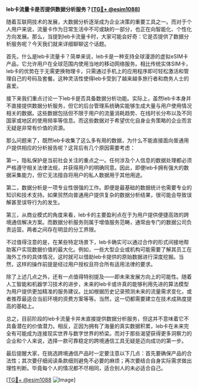 **leb卡流量卡是否提供数据分析服务？[[TG💪+ @esim1088](https://t.me/s/esim1088)]**

随着互联网技术的发展，大数据分析逐渐成为企业决策的重要工具之一。而对于个人用户来说，流量卡作为日常生活中不可或缺的一部分，也正在向智能化、个性化方向发展。那么，当提到leb卡流量卡时，大家可能会好奇：它是否提供了数据分析服务呢？今天我们就来详细聊聊这个话题。

首先，什么是leb卡流量卡？简单来说，leb卡是一种支持全球漫游的虚拟eSIM卡产品，它允许用户在全球范围内使用当地的移动网络服务。相比传统实体SIM卡，leb卡的优势在于无需更换物理卡，只需通过手机上的应用程序即可轻松激活和管理自己的号码及套餐。这种灵活性使得leb卡受到了越来越多旅行者和商务人士的喜爱。

接下来我们重点讨论一下leb卡是否具备数据分析功能。实际上，虽然leb卡本身并不直接提供数据分析服务，但它的后台管理系统确实能够生成大量与用户使用情况相关的数据。这些数据包括但不限于用户的流量消耗趋势、在线时长分布以及不同国家或地区的使用频率等信息。而这些数据对于希望优化自身业务策略的企业而言无疑是非常有价值的资源。

那么问题来了，既然leb卡收集了这么多有用的数据，为什么不能直接面向普通用户提供相应的分析报告呢？这背后有几个原因需要考虑：

第一，隐私保护是当前社会关注的重点之一。任何涉及个人信息的数据处理都必须严格遵守相关法律法规，并获得用户的明确同意。因此，即便leb卡拥有强大的数据采集能力，但它无法擅自将用户的私人数据用于其他用途。

第二，数据分析是一项专业性很强的工作。即便是最基础的数据统计也需要专业的知识和技术支持。如果贸然向普通用户提供复杂的数据分析结果，很可能会导致误解甚至误导行为的发生。

第三，从商业模式的角度来看，leb卡的主要盈利点在于为用户提供便捷高效的跨境通信解决方案。而数据分析服务则属于增值服务范畴，通常由专门的数据公司负责运营。两者之间存在明显的分工界限。

不过值得注意的是，在某些特定场景下，leb卡确实可以通过合作的形式间接地帮助客户实现数据价值的最大化。例如，一些大型企业或机构可能需要了解其员工在海外工作的具体情况，这时就可以借助leb卡提供的原始数据进行深度挖掘。当然，这样的操作前提是经过用户授权且符合所有适用法律的要求。

除了上述几点之外，还有一点值得特别提及——即未来发展方向上的可能性。随着人工智能和机器学习技术的进步，未来的leb卡或许真的能够利用先进的算法模型为用户提供更加精准的服务建议。比如根据历史记录预测未来的流量需求变化，或者推荐最适合当前环境的资费方案等等。当然，这一切都需要建立在技术成熟度提高的基础上。

总之，目前阶段的leb卡流量卡并未直接提供数据分析服务，但这并不意味着它不具备潜在的价值潜力。相反，正因为拥有了海量的真实数据积累，leb卡在未来完全有可能成为连接现实世界与数字世界的桥梁。而对于那些渴望获得更多洞察力的企业和个人来说，选择一款可靠稳定的跨境通信工具无疑是迈向成功的第一步。

最后提醒大家，在挑选跨境通信产品时一定要注意以下几点：首先要确保产品的合法性；其次要仔细阅读条款细则避免不必要的麻烦；再次要结合自身实际需求做出理性判断。毕竟每个人的情况都不尽相同，适合别人的未必适合自己。

[[TG💪+ @esim1088](https://t.me/s/esim1088) ![Image](https://i.postimg.cc/4NQfJmqS/Snipaste-2025-05-13-00-14-12.png)]